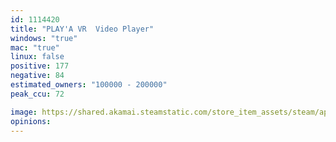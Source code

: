 ```yaml
---
id: 1114420
title: "PLAY'A VR  Video Player"
windows: "true"
mac: "true"
linux: false
positive: 177
negative: 84
estimated_owners: "100000 - 200000"
peak_ccu: 72

image: https://shared.akamai.steamstatic.com/store_item_assets/steam/apps/1114420/header.jpg?t=1703601981
opinions:
---
```

